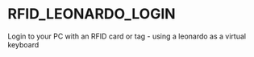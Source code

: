 RFID_LEONARDO_LOGIN
===================

Login to your PC with an RFID card or tag - using a leonardo as a virtual keyboard